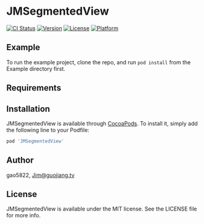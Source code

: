 # JMSegmentedView

[![CI Status](https://img.shields.io/travis/gao5822/JMSegmentedView.svg?style=flat)](https://travis-ci.org/gao5822/JMSegmentedView)
[![Version](https://img.shields.io/cocoapods/v/JMSegmentedView.svg?style=flat)](https://cocoapods.org/pods/JMSegmentedView)
[![License](https://img.shields.io/cocoapods/l/JMSegmentedView.svg?style=flat)](https://cocoapods.org/pods/JMSegmentedView)
[![Platform](https://img.shields.io/cocoapods/p/JMSegmentedView.svg?style=flat)](https://cocoapods.org/pods/JMSegmentedView)

## Example

To run the example project, clone the repo, and run `pod install` from the Example directory first.

## Requirements

## Installation

JMSegmentedView is available through [CocoaPods](https://cocoapods.org). To install
it, simply add the following line to your Podfile:

```ruby
pod 'JMSegmentedView'
```

## Author

gao5822, Jim@guojiang.tv

## License

JMSegmentedView is available under the MIT license. See the LICENSE file for more info.
